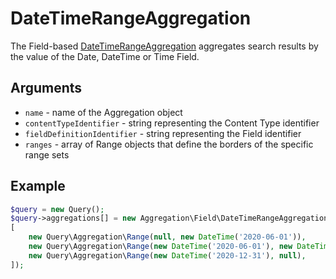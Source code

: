 # DateTimeRangeAggregation

The Field-based [DateTimeRangeAggregation](https://github.com/ezsystems/ezplatform-kernel/blob/master/eZ/Publish/API/Repository/Values/Content/Query/Aggregation/Field/DateTimeRangeAggregation.php) aggregates search results by the value of the Date, DateTime or Time Field.

## Arguments

- `name` - name of the Aggregation object
- `contentTypeIdentifier` - string representing the Content Type identifier
- `fieldDefinitionIdentifier` - string representing the Field identifier
- `ranges` - array of Range objects that define the borders of the specific range sets

## Example

``` php
$query = new Query();
$query->aggregations[] = new Aggregation\Field\DateTimeRangeAggregation('date', 'event', 'event_date',
[
    new Query\Aggregation\Range(null, new DateTime('2020-06-01')),
    new Query\Aggregation\Range(new DateTime('2020-06-01'), new DateTime('2020-12-31')),
    new Query\Aggregation\Range(new DateTime('2020-12-31'), null),
]);
```
